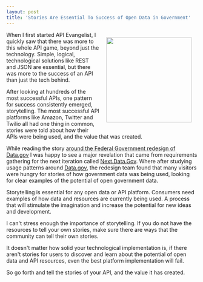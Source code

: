 ```yaml
---
layout: post
title: 'Stories Are Essential To Success of Open Data in Government'
---
```

<p><img style="padding: 15px;" src="https://s3.amazonaws.com/kinlane-productions/bw-icons/bw-story-bubble.png" alt="" width="225" align="right" /></p>
<p>When I first started API Evangelist, I quickly saw that there was more to this whole API game, beyond just the technology. Simple, logical, technological solutions like REST and JSON are essential, but there was more to the success of an API than just the tech behind.</p>
<p>After looking at hundreds of the most successful APIs, one pattern for success consistently emerged, storytelling. The most successful API platforms like Amazon, Twitter and Twilio all had one thing in common, stories were told about how their APIs were being used, and the value that was created.</p>
<p>While reading the story <a href="http://apievangelist.com/2013/07/16/the-next-iteration-of-government-data/">around the Federal Government redesign of Data.gov</a> I was happy to see a major revelation that came from requirements gathering for the next iteration called <a title="Next.Data.Gov" href="http://Next.Data.Gov">Next.Data.Gov</a>. Where after studying usage patterns around <a href="http://data.gov">Data.gov</a>, the redesign team found that many visitors were hungry for stories of how government data was being used, looking for clear examples of the potential of open government data.&nbsp;</p>
<p>Storytelling is essential for any open data or API platform. Consumers need examples of how data and resources are currently being used. A process that will stimulate the imagination and increase the potential for new ideas and development.</p>
<p>I can't stress enough the importance of storytelling. If you do not have the resources to tell your own stories, make sure there are ways that the community can tell their own stories.</p>
<p>It doesn't matter how solid your technological implementation is, if there aren't stories for users to discover and learn about the potential of open data and API resources, even the best platform implementation will fail.</p>
<p>So go forth and tell the stories of your API, and the value it has created.</p>
